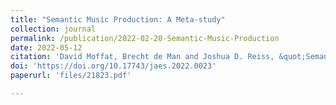 ```yaml
---
title: "Semantic Music Production: A Meta-study"
collection: journal
permalink: /publication/2022-02-20-Semantic-Music-Production
date: 2022-05-12
citation: 'David Moffat, Brecht de Man and Joshua D. Reiss, &quot;Semantic Music Production: A Meta-study.&quot; Journal of the Audio Engineering Society, vol. 70, no. 7/8, pp. 548-564, July 2022'
doi: 'https://doi.org/10.17743/jaes.2022.0023'
paperurl: 'files/21823.pdf'

---
```

